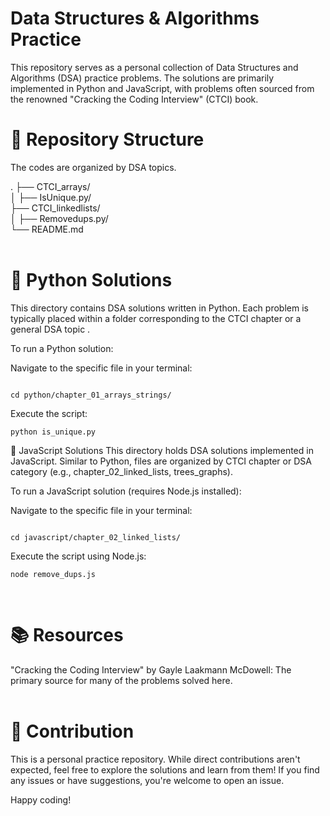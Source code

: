 # Data Structures & Algorithms Practice
This repository serves as a personal collection of Data Structures and Algorithms (DSA) practice problems. The solutions are primarily implemented in Python and JavaScript, with problems often sourced from the renowned "Cracking the Coding Interview" (CTCI) book.
<br>

# 📂 Repository Structure
The codes are organized by DSA topics.
<br>

.
├── CTCI_arrays/<br>
│   ├── IsUnique.py/<br>
├── CTCI_linkedlists/<br>
│   ├── Removedups.py/<br>
└── README.md
<br>
<br>

# 🐍 Python Solutions
This directory contains DSA solutions written in Python. Each problem is typically placed within a folder corresponding to the CTCI chapter or a general DSA topic .

To run a Python solution:

Navigate to the specific file in your terminal:

```

cd python/chapter_01_arrays_strings/
```
Execute the script:

```
python is_unique.py
```
📜 JavaScript Solutions
This directory holds DSA solutions implemented in JavaScript. Similar to Python, files are organized by CTCI chapter or DSA category (e.g., chapter_02_linked_lists, trees_graphs).

To run a JavaScript solution (requires Node.js installed):

Navigate to the specific file in your terminal:
```

cd javascript/chapter_02_linked_lists/
```
Execute the script using Node.js:
```
node remove_dups.js
```
<br>

# 📚 Resources
"Cracking the Coding Interview" by Gayle Laakmann McDowell: The primary source for many of the problems solved here.
<br>
<br>

# 🤝 Contribution
This is a personal practice repository. While direct contributions aren't expected, feel free to explore the solutions and learn from them! If you find any issues or have suggestions, you're welcome to open an issue.
<br>

Happy coding!
